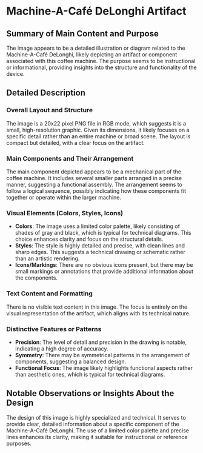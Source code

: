 # Machine-A-Café DeLonghi Artifact

## Summary of Main Content and Purpose
The image appears to be a detailed illustration or diagram related to the Machine-A-Café DeLonghi, likely depicting an artifact or component associated with this coffee machine. The purpose seems to be instructional or informational, providing insights into the structure and functionality of the device.

## Detailed Description

### Overall Layout and Structure
The image is a 20x22 pixel PNG file in RGB mode, which suggests it is a small, high-resolution graphic. Given its dimensions, it likely focuses on a specific detail rather than an entire machine or broad scene. The layout is compact but detailed, with a clear focus on the artifact.

### Main Components and Their Arrangement
The main component depicted appears to be a mechanical part of the coffee machine. It includes several smaller parts arranged in a precise manner, suggesting a functional assembly. The arrangement seems to follow a logical sequence, possibly indicating how these components fit together or operate within the larger machine.

### Visual Elements (Colors, Styles, Icons)
- **Colors**: The image uses a limited color palette, likely consisting of shades of gray and black, which is typical for technical diagrams. This choice enhances clarity and focus on the structural details.
- **Styles**: The style is highly detailed and precise, with clean lines and sharp edges. This suggests a technical drawing or schematic rather than an artistic rendering.
- **Icons/Markings**: There are no obvious icons present, but there may be small markings or annotations that provide additional information about the components.

### Text Content and Formatting
There is no visible text content in this image. The focus is entirely on the visual representation of the artifact, which aligns with its technical nature.

### Distinctive Features or Patterns
- **Precision**: The level of detail and precision in the drawing is notable, indicating a high degree of accuracy.
- **Symmetry**: There may be symmetrical patterns in the arrangement of components, suggesting a balanced design.
- **Functional Focus**: The image likely highlights functional aspects rather than aesthetic ones, which is typical for technical diagrams.

## Notable Observations or Insights About the Design
The design of this image is highly specialized and technical. It serves to provide clear, detailed information about a specific component of the Machine-A-Café DeLonghi. The use of a limited color palette and precise lines enhances its clarity, making it suitable for instructional or reference purposes.